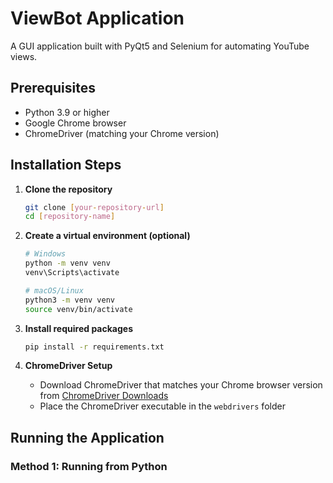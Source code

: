 # ViewBot Application

A GUI application built with PyQt5 and Selenium for automating YouTube views.

## Prerequisites

- Python 3.9 or higher
- Google Chrome browser
- ChromeDriver (matching your Chrome version)

## Installation Steps

1. **Clone the repository**
   ```bash
   git clone [your-repository-url]
   cd [repository-name]
   ```

2. **Create a virtual environment (optional)**
   ```bash
   # Windows
   python -m venv venv
   venv\Scripts\activate

   # macOS/Linux
   python3 -m venv venv
   source venv/bin/activate
   ```

3. **Install required packages**
   ```bash
   pip install -r requirements.txt
   ```

4. **ChromeDriver Setup**
   - Download ChromeDriver that matches your Chrome browser version from [ChromeDriver Downloads](https://sites.google.com/chromium.org/driver/)
   - Place the ChromeDriver executable in the `webdrivers` folder

## Running the Application

### Method 1: Running from Python
